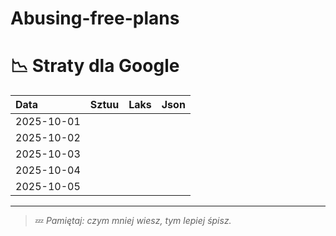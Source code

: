 # Abusing-free-plans

# 📉 Straty dla Google

| Data       | Sztuu | Laks | Json |
|:------------|:------|:-----|:------|
| 2025-10-01  |       |       |       |
| 2025-10-02  |       |       |       |
| 2025-10-03  |       |       |       |
| 2025-10-04  |       |       |       |
| 2025-10-05  |       |       |       |

---

> 💤 *Pamiętaj: czym mniej wiesz, tym lepiej śpisz.*
